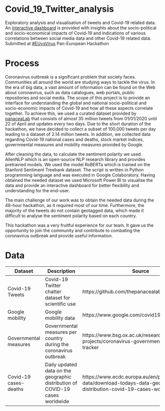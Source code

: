 # Covid_19_Twitter_analysis
Exploratory analysis and visualisation of tweets and Covid-19 related data. An [interactive dashboard](https://app.powerbi.com/view?r=eyJrIjoiMWI2YWI0YzItYzljYS00ZjA2LWE0NzctNzlhYzZmY2Q2ZWEzIiwidCI6IjBkZmQwNWIzLTdlYjEtNDAyZi1iYzM4LWJkZDU2NmQ3OGExMSIsImMiOjh9) is provided with insights about the socio-political and socio-economical impacts of Covid-19 and indications of various correlations between social media data and other Covid-19 related data. Submitted at [#EUvsVirus](https://www.euvsvirus.org/) Pan-European Hackathon


# Process
Coronavirus outbreak is a significant problem that society faces. Communities all around the world are studying ways to tackle the virus. In the era of big data, a vast amount of information can be found on the Web about coronavirus, such as data catalogues, web portals, public repositories and social media. The scope of this project is to provide an interface for understanding the global and national socio-political and socio-economic impacts of Covid-19 and how all these aspects correlate together. To achieve this, we used a curated dataset provided by [panaceaLab](https://github.com/thepanacealab/covid19_twitter) that consists of almost 35 million tweets from 01/01/2020 until 22 of April and updates every two days. Due to the short duration of the hackathon, we have decided to collect a subset of 100,000 tweets per day leading to a dataset of 2.14 million tweets. In addition, we collected data regarding Covid-19 national cases and deaths, stock market indices, governmental measures and mobility measures provided by Google.

After cleaning the data, to calculate the sentiment polarity we used AllenNLP which is an open-source NLP research library and provides pretrained models. We used the model RoBERTa which is trained on the Stanford Sentiment Treebank dataset. The script is written in Python programming language and was executed in Google Colaboratory. Having obtained the needed dataset we used Microsoft Power BI to visualise the data and provide an interactive dashboard for better flexibility and understanding for the end-user.

The main challenge of our work was to obtain the needed data during the 48-hour hackathon, as it required most of our time. Furthermore, the majority of the tweets do not contain geotagged data, which made it difficult to analyse the sentiment polarity based on each country.

This hackathon was a very fruitful experience for our team. It gave us the opportunity to join the community and contribute to combating the coronavirus outbreak and provide useful information.


# Data
<table>
  <thead>
    <tr>
      <th>Dataset</th>
      <th>Description</th>
      <th>Source</th>
    </tr>
  </thead>
  <tbody>
    <tr>
      <td>Covid-19 Tweets</td>
      <td>Covid-19 Twitter chatter dataset for scientific use</td>
      <td>https://github.com/thepanacealab/covid19_twitter</td>
    </tr>
    <tr>
      <td>Google mobility</td>
      <td>Google mobility data</td>
      <td>https://www.google.com/covid19/mobility/</td>
    </tr>
    <tr>
      <td>Governmental measures</td>
      <td>Governmental measures per country during the coronavirus outbreak</td>
      <td>https://www.bsg.ox.ac.uk/research/research-projects/coronavirus-government-response-tracker</td>
    </tr>
    <tr>
      <td>Covid-19 cases-deaths</td>
      <td>Daily updated data on the geographic distribution of COVID-19 cases worldwide</td>
      <td>https://www.ecdc.europa.eu/en/publications-data/download-todays-data-geographic-distribution-covid-19-cases-worldwide</td>
    </tr>
  </tbody>
</table>
